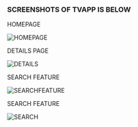 ### SCREENSHOTS OF TVAPP IS BELOW




HOMEPAGE

![HOMEPAGE](https://user-images.githubusercontent.com/107928378/213794992-da2b77df-4c67-408f-9a3f-c9e50b1adff1.png)


DETAILS PAGE

![DETAILS](https://user-images.githubusercontent.com/107928378/213795064-805d095b-f50d-42c5-96aa-3e8a1971c76f.png)

SEARCH FEATURE 

![SEARCHFEATURE](https://user-images.githubusercontent.com/107928378/213795118-73d07dd9-42b0-433c-afa7-6c789eb1f084.png)

SEARCH FEATURE


![SEARCH](https://user-images.githubusercontent.com/107928378/213795167-774f1b4d-0d17-420b-94a4-8906cdbf5e47.png)
